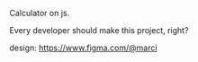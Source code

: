 Calculator on js.

Every developer should make this project, right?

design: https://www.figma.com/@marci
